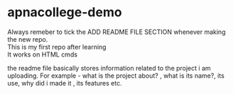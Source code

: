 # apnacollege-demo
Always remeber to tick the ADD README FILE SECTION whenever making the new repo.
<br>
This is my first repo after learning
<br>
It works on HTML cmds
<br>
<p>
  the readme file basically stores information related to the project i am uploading. For example - what is the project about? , what is its name?, its use, why did i made it , its features etc.
</p>
